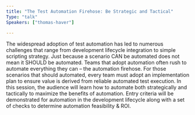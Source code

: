 ```yaml
---
title: "The Test Automation Firehose: Be Strategic and Tactical"
Type: "talk"
Speakers: ["thomas-haver"]

---
```

The widespread adoption of test automation has led to numerous challenges that range from development lifecycle integration to simple scripting strategy. Just because a scenario CAN be automated does not mean it SHOULD be automated. Teams that adopt automation often rush to automate everything they can – the automation firehose. For those scenarios that should automated, every team must adopt an implementation plan to ensure value is derived from reliable automated test execution. In this session, the audience will learn how to automate both strategically and tactically to maximize the benefits of automation. Entry criteria will be demonstrated for automation in the development lifecycle along with a set of checks to determine automation feasibility & ROI.
